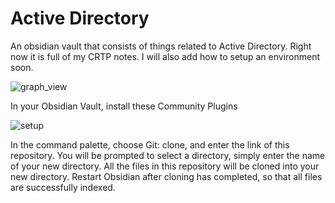 # Active Directory
An obsidian vault that consists of things related to Active Directory. Right now it is full of my CRTP notes. I will also add how to setup an environment soon.

![graph_view](https://github.com/user-attachments/assets/494f0ecd-b835-4318-9d4a-4b5f06255fbc)

In your Obsidian Vault, install these Community Plugins

![setup](https://github.com/user-attachments/assets/273da5a0-9c9e-4564-ace8-ac2aa3f682b9)

In the command palette, choose Git: clone, and enter the link of this repository. You will be prompted to select a directory, simply enter the name of your new directory. All the files in this repository will be cloned into your new directory. Restart Obsidian after cloning has completed, so that all files are successfully indexed.
